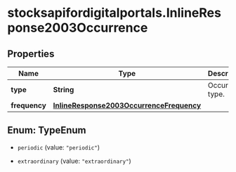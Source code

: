 # stocksapifordigitalportals.InlineResponse2003Occurrence

## Properties

Name | Type | Description | Notes
------------ | ------------- | ------------- | -------------
**type** | **String** | Occurrence type. | [optional] 
**frequency** | [**InlineResponse2003OccurrenceFrequency**](InlineResponse2003OccurrenceFrequency.md) |  | [optional] 



## Enum: TypeEnum


* `periodic` (value: `"periodic"`)

* `extraordinary` (value: `"extraordinary"`)




